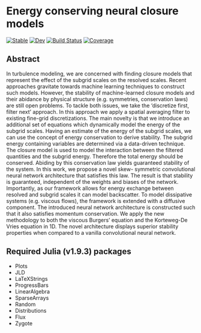 # Energy conserving neural closure models 

[![Stable](https://img.shields.io/badge/docs-stable-blue.svg)](https://tobyvg.github.io/ECNCM_1D.jl/stable/)
[![Dev](https://img.shields.io/badge/docs-dev-blue.svg)](https://tobyvg.github.io/ECNCM_1D.jl/dev/)
[![Build Status](https://github.com/tobyvg/ECNCM_1D.jl/actions/workflows/CI.yml/badge.svg?branch=main)](https://github.com/tobyvg/ECNCM_1D.jl/actions/workflows/CI.yml?query=branch%3Amain)
[![Coverage](https://codecov.io/gh/tobyvg/ECNCM_1D.jl/branch/main/graph/badge.svg)](https://codecov.io/gh/tobyvg/ECNCM_1D.jl)

## Abstract 

In turbulence modeling, we are concerned with finding closure models that represent the effect of the subgrid
scales on the resolved scales. Recent approaches gravitate towards machine learning techniques to construct
such models. However, the stability of machine-learned closure models and their abidance by physical
structure (e.g. symmetries, conservation laws) are still open problems. To tackle both issues, we take the
‘discretize first, filter next’ approach. In this approach we apply a spatial averaging filter to existing fine-grid
discretizations. The main novelty is that we introduce an additional set of equations which dynamically
model the energy of the subgrid scales. Having an estimate of the energy of the subgrid scales, we can
use the concept of energy conservation to derive stability. The subgrid energy containing variables are
determined via a data-driven technique. The closure model is used to model the interaction between the
filtered quantities and the subgrid energy. Therefore the total energy should be conserved. Abiding by
this conservation law yields guaranteed stability of the system. In this work, we propose a novel skew-
symmetric convolutional neural network architecture that satisfies this law. The result is that stability is
guaranteed, independent of the weights and biases of the network. Importantly, as our framework allows
for energy exchange between resolved and subgrid scales it can model backscatter. To model dissipative
systems (e.g. viscous flows), the framework is extended with a diffusive component. The introduced neural
network architecture is constructed such that it also satisfies momentum conservation. We apply the new
methodology to both the viscous Burgers’ equation and the Korteweg-De Vries equation in 1D. The novel
architecture displays superior stability properties when compared to a vanilla convolutional neural network.

## Required Julia (v1.9.3) packages

- Plots
- JLD
- LaTeXStrings
- ProgressBars
- LinearAlgebra
- SparseArrays
- Random
- Distributions
- Flux
- Zygote
